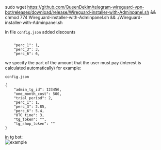 sudo wget https://github.com/QueenDekim/telegram-wireguard-vpn-bot/releases/download/release/Wireguard-installer-with-Adminpanel.sh && chmod 774 Wireguard-installer-with-Adminpanel.sh && ./Wireguard-installer-with-Adminpanel.sh

in file <code>config.json</code> added discounts

<code>
    "perc_1": 1,
    "perc_3": 3,
    "perc_6": 6,
</code>

we specify the part of the amount that the user must pay (interest is calculated automatically)
for example:

<code>config.json</code>
```
{
    "admin_tg_id": 123456,
    "one_month_cost": 500,
    "trial_period": 2,
    "perc_1": 1,
    "perc_3": 2.85,
    "perc_6": 5.4,
    "UTC_time": 3,
    "tg_token": "",
    "tg_shop_token": ""
}
```
in tg bot:
<br>
![example](https://github.com/QueenDekim/telegram-wireguard-vpn-bot/raw/main/example.png)